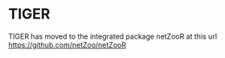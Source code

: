 
# TIGER

TIGER has moved to the integrated package netZooR at this url
<https://github.com/netZoo/netZooR>
